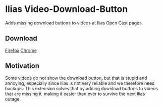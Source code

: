 # Ilias Video-Download-Button
Adds missing download buttons to videos at Ilias Open Cast pages.

## Download
[Firefox](https://addons.mozilla.org/de/firefox/addon/ilias-video-download-button/)
[Chrome](https://chrome.google.com/webstore/detail/ijpkmikochgighahhahpibabcemkdgck)

## Motivation
Some videos do not show the download button, but that is stupid and annoying, especially 
since Ilias is not very reliable and we therefore need backups. This extension solves that 
by adding download buttons to videos that are missing it, making it easier than ever to 
survive the next Ilias outage.
